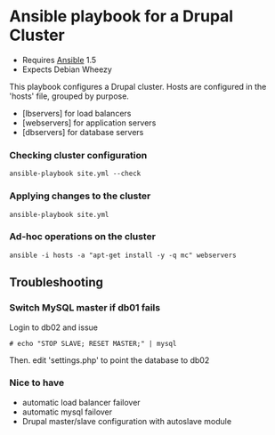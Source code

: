 Ansible playbook for a Drupal Cluster
=================================
- Requires [Ansible](http://docs.ansible.com/) 1.5
- Expects Debian Wheezy

This playbook configures a Drupal cluster. Hosts are configured in the
'hosts' file, grouped by purpose.

- [lbservers] for load balancers
- [webservers] for application servers
- [dbservers] for database servers

### Checking cluster configuration

    ansible-playbook site.yml --check

### Applying changes to the cluster

    ansible-playbook site.yml


### Ad-hoc operations on the cluster

    ansible -i hosts -a "apt-get install -y -q mc" webservers

Troubleshooting
---------------

### Switch MySQL master if db01 fails

Login to db02 and issue

    # echo "STOP SLAVE; RESET MASTER;" | mysql

Then. edit 'settings.php' to point the database to db02

### Nice to have

- automatic load balancer failover
- automatic mysql failover
- Drupal master/slave configuration with autoslave module
